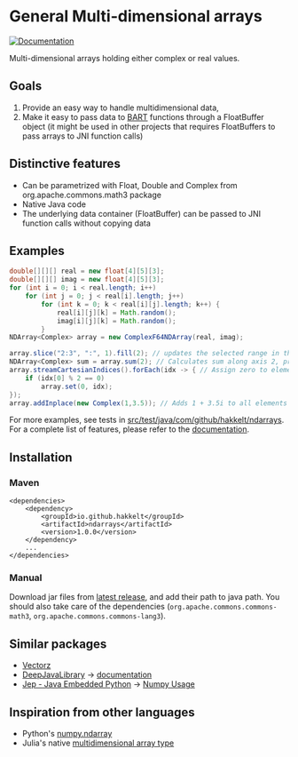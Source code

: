 # General Multi-dimensional arrays

[![Documentation](https://img.shields.io/badge/Documentation-latest-blue)](https://hakkelt.github.io/NDArrays/)

Multi-dimensional arrays holding either complex or real values.

## Goals
 1. Provide an easy way to handle multidimensional data,
 2. Make it easy to pass data to [BART](https://github.com/mrirecon/bart) functions through a FloatBuffer object (it might be used in other projects that requires FloatBuffers to pass arrays to JNI function calls)

## Distinctive features
 - Can be parametrized with Float, Double and Complex from org.apache.commons.math3 package
 - Native Java code
 - The underlying data container (FloatBuffer) can be passed to JNI function calls without copying data

## Examples

```java
double[][][] real = new float[4][5][3];
double[][][] imag = new float[4][5][3];
for (int i = 0; i < real.length; i++)
    for (int j = 0; j < real[i].length; j++)
        for (int k = 0; k < real[i][j].length; k++) {
            real[i][j][k] = Math.random();
            imag[i][j][k] = Math.random();
        }
NDArray<Complex> array = new ComplexF64NDArray(real, imag);

array.slice("2:3", ":", 1).fill(2); // updates the selected range in the original array
NDArray<Complex> sum = array.sum(2); // Calculates sum along axis 2, producing a 4 x 5 NDarray
array.streamCartesianIndices().forEach(idx -> { // Assign zero to elements where the first coordinate is an even number
    if (idx[0] % 2 == 0)
        array.set(0, idx);
});
array.addInplace(new Complex(1,3.5)); // Adds 1 + 3.5i to all elements
```

For more examples, see tests in [src/test/java/com/github/hakkelt/ndarrays](https://github.com/hakkelt/NDArrays/tree/main/src/test/java/io/github/hakkelt/ndarrays).  
For a complete list of features, please refer to the [documentation](https://hakkelt.github.io/NDArrays/).

## Installation

### Maven
```
<dependencies>
    <dependency>
        <groupId>io.github.hakkelt</groupId>
        <artifactId>ndarrays</artifactId>
        <version>1.0.0</version>
    </dependency>
    ...
</dependencies>
```

### Manual

Download jar files from [latest release](https://github.com/hakkelt/NDArrays/releases/latest), and add their path to java path. You should also take care of the dependencies (`org.apache.commons.commons-math3`, `org.apache.commons.commons-lang3`).

## Similar packages
 - [Vectorz](https://github.com/mikera/vectorz)
 - [DeepJavaLibrary](https://github.com/deepjavalibrary/djl) -> [documentation](https://javadoc.io/doc/ai.djl/api/latest/ai/djl/ndarray/NDArray.html)
 - [Jep - Java Embedded Python](https://github.com/ninia/jep) -> [Numpy Usage](https://github.com/ninia/jep/wiki/Numpy-Usage)

## Inspiration from other languages
 - Python's [numpy.ndarray](https://numpy.org/doc/stable/reference/generated/numpy.ndarray.html)
 - Julia's native [multidimensional array type](https://docs.julialang.org/en/v1/manual/arrays/)
